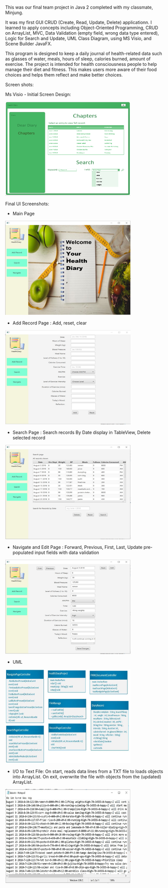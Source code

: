 This was our final team project in Java 2 completed with my classmate, Minjung.

It was my first GUI CRUD (Create, Read, Update, Delete) applicationn. I learned to apply concepts including Object-Oriented Programming, CRUD on ArrayList, MVC, Data Validation (empty field, wrong data type entered), Logic for Search and Update, UML Class Diagram, using MS Visio, and Scene Builder JavaFX.

This program is designed to keep a daily journal of health-related data such as glasses of water, meals, hours of sleep, calories burned, amount of exercise. The project is intended for health consciousness people to help manage their diet and fitness. This makes users more aware of their food choices and helps them reflect and make better choices. 

Screen shots:

Ms Visio - Initial Screen Design:

<img src="/Screenshots/ChaptersScreen1.PNG" height="300px" width="400px">

Final UI Screenshots:

- Main Page

<img src="/Screenshots/HealthDiary.JPG" height="300px" width="400px">

- Add Record Page : Add, reset, clear

<img src="/Screenshots/AddRecord.JPG" height="300px" width="400px">

- Search Page : Search records By Date display in TableView, Delete selected record

<img src="/Screenshots/ListAll-GridView.JPG" height="300px" width="400px">

- Navigate and Edit Page : Forward, Previous, First, Last, Update pre-populated input fields with data validation

<img src="/Screenshots/ViewRecordsWithNavigation.JPG" height="300px" width="400px">

- UML

<img src="/Screenshots/UML.JPG" height="300px" width="400px">

- I/O to Text File: On start, reads data lines from a TXT file to loads objects into ArrayList. On exit, overwrite the file with objects from the (updated) ArrayList.

<img src="/Screenshots/TextFileIO.JPG" height="300px" width="400px">



